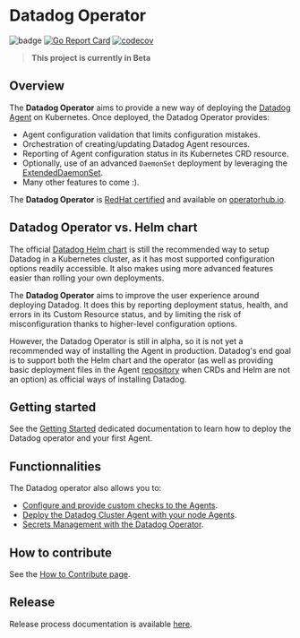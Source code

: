 # Datadog Operator

![badge](https://action-badges.now.sh/datadog/datadog-operator)
[![Go Report Card](https://goreportcard.com/badge/github.com/datadog/datadog-operator)](https://goreportcard.com/report/github.com/datadog/datadog-operator)
[![codecov](https://codecov.io/gh/datadog/datadog-operator/branch/master/graph/badge.svg)](https://codecov.io/gh/datadog/datadog-operator)

> **This project is currently in Beta**

## Overview

The **Datadog Operator** aims to provide a new way of deploying the [Datadog Agent][1] on Kubernetes. Once deployed, the Datadog Operator provides:

- Agent configuration validation that limits configuration mistakes.
- Orchestration of creating/updating Datadog Agent resources.
- Reporting of Agent configuration status in its Kubernetes CRD resource.
- Optionally, use of an advanced `DaemonSet` deployment by leveraging the [ExtendedDaemonSet][2].
- Many other features to come :).

The **Datadog Operator** is [RedHat certified][10] and available on [operatorhub.io][11].

## Datadog Operator vs. Helm chart

The official [Datadog Helm chart][3] is still the recommended way to setup Datadog in a Kubernetes cluster, as it has most supported configuration options readily accessible. It also makes using more advanced features easier than rolling your own deployments.

The **Datadog Operator** aims to improve the user experience around deploying Datadog. It does this by reporting deployment status, health, and errors in its Custom Resource status, and by limiting the risk of misconfiguration thanks to higher-level configuration options.

However, the Datadog Operator is still in alpha, so it is not yet a recommended way of installing the Agent in production. Datadog's end goal is to support both the Helm chart and the operator (as well as providing basic deployment files in the Agent [repository][4] when CRDs and Helm are not an option) as official ways of installing Datadog.

## Getting started

See the [Getting Started][5] dedicated documentation to learn how to deploy the Datadog operator and your first Agent.

## Functionnalities

The Datadog operator also allows you to:

- [Configure and provide custom checks to the Agents][6].
- [Deploy the Datadog Cluster Agent with your node Agents][7].
- [Secrets Management with the Datadog Operator][8].

## How to contribute

See the [How to Contribute page][9].

[1]: https://github.com/DataDog/datadog-agent/
[2]: https://github.com/DataDog/extendeddaemonset
[3]: https://github.com/helm/charts/tree/master/stable/datadog
[4]: https://github.com/DataDog/datadog-agent/tree/6.15.0/Dockerfiles/manifests
[5]: https://github.com/DataDog/datadog-operator/blob/master/docs/getting_started.md
[6]: https://github.com/DataDog/datadog-operator/blob/master/docs/custom_check.md
[7]: https://github.com/DataDog/datadog-operator/blob/master/docs/cluster_agent_setup.md
[8]: https://github.com/DataDog/datadog-operator/blob/master/docs/secret_management.md
[9]: https://github.com/DataDog/datadog-operator/tree/master/docs/how-to-contribute.md
[10]: https://catalog.redhat.com/software/operators/detail/5e845a42ecb5246c09fe90b6
[11]: https://operatorhub.io/operator/datadog-operator

## Release

Release process documentation is available [here](hack/release/README.md).
